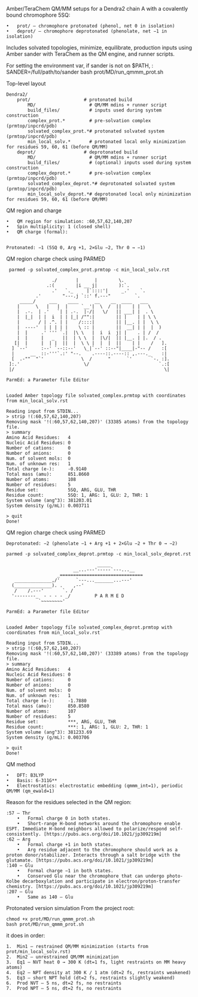 Amber/TeraChem QM/MM setups for a Dendra2 chain A with a covalently bound chromophore 5SQ:
	
 	•	prot/ – chromophore protonated (phenol, net 0 in isolation)
	•	deprot/ – chromophore deprotonated (phenolate, net −1 in isolation)

Includes solvated topologies, minimize, equilibrate, production inputs using Amber sander with TeraChem as the QM engine, and runner scripts.

For setting the environment var, if sander is not on $PATH, :
SANDER=/full/path/to/sander bash prot/MD/run_qmmm_prot.sh


Top-level layout

	Dendra2/
		prot/                    # protonated build
    		MD/                    # QM/MM mdins + runner script
    		build_files/           # inputs used during system construction
    		complex_prot.*         # pre-solvation complex (prmtop/inpcrd/pdb)
    		solvated_complex_prot.*# protonated solvated system (prmtop/inpcrd/pdb)
    		min_local_solv.*       # protonated local only minimization for residues 59, 60, 61 (before QM/MM)
		deprot/                  # deprotonated build
    		MD/                    # QM/MM mdins + runner script
    		build_files/           # (optional) inputs used during system construction
    		complex_deprot.*       # pre-solvation complex (prmtop/inpcrd/pdb)
    		solvated_complex_deprot.*# deprotonated solvated system (prmtop/inpcrd/pdb)
    		min_local_solv_deprot.*# deprotonated local only minimization for residues 59, 60, 61 (before QM/MM)


QM region and charge
	
 	•	QM region for simulation: :60,57,62,140,207
	•	Spin multiplicity: 1 (closed shell)
	•	QM charge (formal):


	Protonated: −1 (5SQ 0, Arg +1, 2×Glu −2, Thr 0 → −1) 

QM region charge check using PARMED

	 parmed -p solvated_complex_prot.prmtop -c min_local_solv.rst
	
	                 ./       |      |        \.
	               .:(        |i __ j|        ):`.
		             .'   `._     |`::::'|     _.'    `.
	           .'        "---.j `::' f.---"         `.
	     _____/     ___    ____      __    __  ____   ___    
	    |      \   |   |  |     `__'|  \  /  ||    | |   \    
	    |  .-.  | .'   `| | .-.  |-/|   \/   || ___| |  . \   
	    |  |_|  | |  i  | | |_| /"":|        || |    | | \ \  
	    |       / | .^. | |    /::::|        || |__. | |  \ \ 
	    |  ----'  | | | | |    \ :: |        ||  __| | |  |  )
	    |  |     .' ''' `.|  |\ \   |  i  i  j| |    . | /  /  
	    |  |     |   _   ||  | \ \  |  |\/|  || |__. | |.  / .
	   [|  |     |  | |  ||  |  \ \ |  |  |  ||    | |    /   ].
	  ] `--'     :--' `--::--'   \_|`--' ::--"|____|-"-- /    :[
	  |      __  ::-'''`.:' "--.    .----::.----:: ,.---._    :|
	  [  .-""  "`'              \  /      "      `'       `-. :].
	 ]:.'                        \/                          `.:[
	 |/                                                        \|

	ParmEd: a Parameter file Editor


	Loaded Amber topology file solvated_complex.prmtop with coordinates from min_local_solv.rst
	
	Reading input from STDIN...
	> strip !(:60,57,62,140,207)
	Removing mask '!(:60,57,62,140,207)' (33385 atoms) from the topology file.
	> summary
	Amino Acid Residues:   4
	Nucleic Acid Residues: 0
	Number of cations:     0
	Number of anions:      0
	Num. of solvent mols:  0
	Num. of unknown res:   1
	Total charge (e-):     -0.9140
	Total mass (amu):      851.8660
	Number of atoms:       108
	Number of residues:    5
	Residue set:           5SQ, ARG, GLU, THR
	Residue count:         5SQ: 1, ARG: 1, GLU: 2, THR: 1
	System volume (ang^3): 381203.01
	System density (g/mL): 0.003711
	
	> quit
	Done!
	


QM region charge check using PARMED

	Deprotonated: −2 (phenolate −1 + Arg +1 + 2×Glu −2 + Thr 0 → −2)

	parmed -p solvated_complex_deprot.prmtop -c min_local_solv_deprot.rst       
	
	                                  _____
	                         __...---'-----`---...__
	                   _===============================
	   ______________,/'      `---..._______...---'
	  (______________). .    ,--'                            
	   /    /.---'       `. /                  
	  '--------_  - - - - _/         P A R M E D
	            `~~~~~~~~'
	
	ParmEd: a Parameter file Editor
	
	
	Loaded Amber topology file solvated_complex_deprot.prmtop with coordinates from min_local_solv.rst
	
	Reading input from STDIN...
	> strip !(:60,57,62,140,207)
	Removing mask '!(:60,57,62,140,207)' (33389 atoms) from the topology file.
	> summary
	Amino Acid Residues:   4
	Nucleic Acid Residues: 0
	Number of cations:     0
	Number of anions:      0
	Num. of solvent mols:  0
	Num. of unknown res:   1
	Total charge (e-):     -1.7880
	Total mass (amu):      850.8580
	Number of atoms:       107
	Number of residues:    5
	Residue set:           ***, ARG, GLU, THR
	Residue count:         ***: 1, ARG: 1, GLU: 2, THR: 1
	System volume (ang^3): 381233.69
	System density (g/mL): 0.003706
	
	> quit
	Done!

QM method
	
 	•	DFT: B3LYP
	•	Basis: 6-311G**
	•	Electrostatics: electrostatic embedding (qmmm_int=1), periodic QM/MM (qm_ewald=1)

Reason for the residues selected in the QM region:

	:57 — Thr
		•	Formal charge 0 in both states.
		•	Short-range H-bond networks around the chromophore enable ESPT. Immediate H-bond neighbors allowed to polarize/respond self-consistently. [https://pubs.acs.org/doi/10.1021/jp309219m]
	:62 — Arg
		•	Formal charge +1 in both states.
		•	Arg residue adjacent to the chromophore should work as a proton donor/stabilizer. Interacts through a salt bridge with the glutamate. [https://pubs.acs.org/doi/10.1021/jp309219m]
	:140 — Glu
		•	Formal charge −1 in both states.
		•	Conserved Glu near the chromophore that can undergo photo-Kolbe decarboxylation and participate in electron/proton-transfer chemistry. [https://pubs.acs.org/doi/10.1021/jp309219m]
	:207 — Glu
		•	Same as 140 — Glu

Protonated version simulation
From the project root:

	chmod +x prot/MD/run_qmmm_prot.sh
	bash prot/MD/run_qmmm_prot.sh

it does in order:

	1.	Min1 – restrained QM/MM minimization (starts from prot/min_local_solv.rst)
	2.	Min2 – unrestrained QM/MM minimization
	3.	Eq1 – NVT heat 0 → 300 K (dt=1 fs, light restraints on MM heavy atoms)
	4.	Eq2 – NPT density at 300 K / 1 atm (dt=2 fs, restraints weakened)
	5.	Eq3 – short NPT hold (dt=2 fs, restraints slightly weakend)
	6.	Prod NVT – 5 ns, dt=2 fs, no restraints
	7.	Prod NPT – 5 ns, dt=2 fs, no restraints
